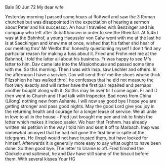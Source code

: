  Bale 30 Jun 72
My dear wife

Yesterday morning I passed some hours at Rottweil and saw the 3 Roman churches but was disappointed in the expectation of hearing a sermon about Peter and his successor. An hour I travelled with Benzinger and his company who left after Schaffhausen in order to see the Rheinfall. At 5.45 I was at the Bahnhof, a young Haeussler von Calw went with me at the last he is at Saeckingen and knew me at once, wished that his father shd hear of our meeting thro' Mr Weitbr tho' honestly questioning myself I don't find any particular reason for making a fuss about it. Fried and Frohn met me at the Bahnhof, I told the latter all about his business. Fr was happy to see M's letter to him. Dav came late into the Missionhouse and passed some time with me. So this morning. Then I was with Insp. saw Lechler and others. In the afternoon I have a service. Dav will send thro' me the shoes whose thick Filzsohlen he has walked thro', he confesses that he did not measure the foot very exactly and will rather have the first pair repaired and perhaps another bought along with it. So this may lie over till I come again. Fr and D then went to Church and I had talk with Inspector. Bad news from China (Lilong) nothing new from Ashante. I will now say good bye 
I hope you are getting stronger and pass good nights. May the good Lord give you joy in the returning health and courage for a longer lease of service. We all unite in love to all in the house - Fred just brought me pen and ink to finish the letter which makes it indeed easier. We hear that Frohnm. has already written his petition in the way I told him and sent it off to Marbach. Insp was somewhat annoyed that he had not gone the first time in spite of the telegrams. He (Insp) would not have trusted them, but have looked for himself. Afterwards it is generally more easy to say what ought to have been done. So then good bye. The letter to Uranie is off. Fred finished the Göckele and saltmeat, he and Dav have still some of the biscuit before them. With several kisses
 Your HG
